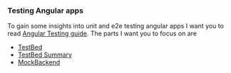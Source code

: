 ### Testing Angular apps
To gain some insights into unit and e2e testing angular apps I want you to read [Angular Testing guide](https://angular.io/guide/testing
). The parts I want you to focus on are
- [TestBed](https://angular.io/guide/testing#angular-testbed)
-	[TestBed Summary](https://angular.io/guide/testing#testbed-class-summary)
- [MockBackend](https://angular.io/api/http/testing/MockBackend)